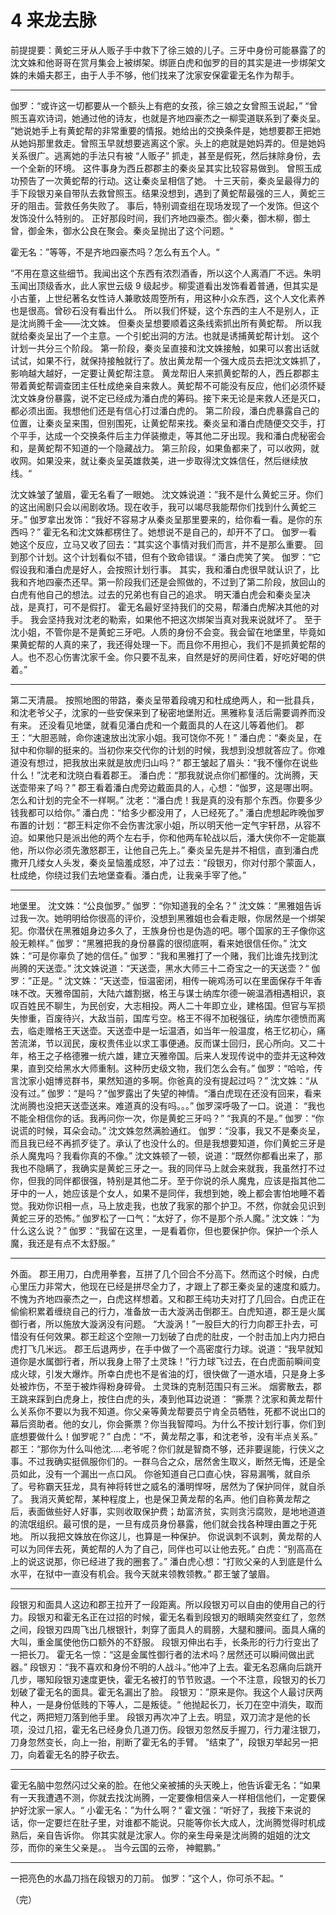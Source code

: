 # 4 来龙去脉

前提提要：黄蛇三牙从人贩子手中救下了徐三娘的儿子。三牙中身份可能暴露了的沈文姝和他哥哥在赏月集会上被绑架。绑匪白虎和伽罗的目的其实是进一步绑架文姝的未婚夫郡王，由于人手不够，他们找来了沈家安保霍霍无名作为帮手。

---

伽罗：“或许这一切都要从一个额头上有疤的女孩，徐三娘之女曾照玉说起，”
“曾照玉喜欢诗词，她通过他的诗友，也就是齐地四豪杰之一柳雯道联系到了秦炎呈。
”她说她手上有黄蛇帮的非常重要的情报。她给出的交换条件是，她想要郡王把她从她妈那里救走。曾照玉早就想要逃离这个家。头上的疤就是她妈弄的。但是她妈关系很广。逃离她的手法只有被 “人贩子” 抓走，甚至是假死，然后抹除身份，去一个全新的环境。
这件事身为西丘郡郡主的秦炎呈其实比较容易做到。
曾照玉成功预告了一次黄蛇帮的行动。这让秦炎呈相信了她。
十三天前，秦炎呈最得力的手下段银刃亲自带队去救曾照玉。结果没想到，遇到了黄蛇帮最强的三人，黄蛇三牙的阻击。营救任务失败了。
事后，特别调查组在现场发现了一个发饰。但这个发饰没什么特别的。
正好那段时间，我们齐地四豪杰。御火秦，御木柳，御土曾，御金朱，御水公良在聚会。秦炎呈抛出了这个问题。“

霍无名：”等等，不是齐地四豪杰吗？怎么有五个人。“

”不用在意这些细节。我闻出这个东西有浓烈酒香，所以这个人离酒厂不远。朱明玉闻出顶级香水，此人家世云级 9 级起步。柳雯道看出发饰看着普通，但其实是小古董，上世纪著名女性诗人兼歌妓周箜所有，用这种小众东西，这个人文化素养也是很高。曾砂石没有看出什么。
所以我们怀疑，这个东西的主人不是别人，正是沈尚腾千金——沈文姝。
但秦炎呈想要顺着这条线索抓出所有黄蛇帮。
所以我就给秦炎呈出了一个主意。一个引蛇出洞的方法。也就是诱捕黄蛇帮计划。
这个计划一共分三个阶段。
第一阶段，秦炎呈直接和沈文姝接触，如果可以套出话就试试，如果不行，就保持接触就行了。放出黄龙帮一个强大成员去把沈文姝抓了，影响越大越好，一定要让黄蛇帮注意。
黄龙帮旧人来抓黄蛇帮的人，西丘郡郡主带着黄蛇帮调查团主任杜成绝亲自来救人。黄蛇帮不可能没有反应，他们必须怀疑沈文姝身份暴露，说不定已经成为潘白虎的筹码。接下来无论是来救人还是灭口，都必须出面。我想他们还是有信心打过潘白虎的。
第二阶段，潘白虎暴露自己的位置，让秦炎呈来围，但别围死，让黄蛇帮来找。秦炎呈和潘白虎随便交交手，打个平手，达成一个交换条件后主力佯装撤走，等其他二牙出现。我和潘白虎秘密会和，是黄蛇帮不知道的一个隐藏战力。
第三阶段，如果鱼都来了，可以收网，就收网。如果没来，就让秦炎呈英雄救美，进一步取得沈文姝信任，然后继续放线。“

沈文姝皱了皱眉，霍无名看了一眼她。
沈文姝说道：”我不是什么黄蛇三牙。你们的这出闹剧只会以闹剧收场。现在收手，我可以竭尽我能帮你们找到什么黄蛇三牙。”
伽罗拿出发饰：“我好不容易才从秦炎呈那里要来的，给你看一看。是你的东西吗？”
霍无名和沈文姝都楞住了。她想说不是自己的，却开不了口。
伽罗一看她这个反应，立马又收了回去：“其实这个事情对我们而言，并不是那么重要。
回到那个计划。这个计划看似不错，但有个致命错误。“
潘白虎笑了笑。
伽罗：“它假设我和潘白虎是好人，会按照计划行事。
其实，我和潘白虎很早就认识了，比我和齐地四豪杰还早。第一阶段我们还是会照做的，不过到了第二阶段，放回山的白虎有他自己的想法。过去的兄弟也有自己的追求。
明天潘白虎会和秦炎呈决战，是真打，可不是假打。
霍无名最好坚持我们的交易，帮潘白虎解决其他的对手。
我会坚持我对沈老的勒索，如果他不把这次绑架当真对我来说就坏了。
至于沈小姐，不管你是不是黄蛇三牙吧。人质的身份不会变。我会留在地堡里，毕竟如果黄蛇帮的人真的来了，我还得处理一下。而且你不用担心，我们不是抓黄蛇帮的人。也不忍心伤害沈家千金。你只要不乱来，自然是好的房间住着，好吃好喝的供着。”

---

第二天清晨。
按照地图的带路，秦炎呈带着段魂刃和杜成绝两人，和一批县兵，和沈老爷父子，沈家的一些安保来到了秘密地堡附近。黑雅称复活后需要调养而没有来。
还没看见地堡，就看见潘白虎和一个戴面具的人在这儿等着他们。
郡王：“大胆恶贼，命你速速放出沈家小姐。我可饶你不死！”
潘白虎：“秦炎呈，在狱中和你聊的挺来的。当初你来交代你的计划的时候，我想到没想就答应了。你难道没有想过，把我放出来就是放虎归山吗？”
郡王皱起了眉头：“我不懂你在说些什么！”沈老和沈晓白看着郡王。
潘白虎：“那我就说点你们都懂的。沈尚腾，天送壶带来了吗？”
郡王看着潘白虎旁边戴面具的人，心想：“伽罗，这是哪出啊。怎么和计划的完全不一样啊。”
沈老：“潘白虎！我是真的没有那个东西。你要多少钱我都可以给你。”
潘白虎：“给多少都没用了，人已经死了。”
潘白虎想起昨晚伽罗布置的计划：“郡王料定你不会伤害沈家小姐，所以明天他一定气宇轩昂，从容不迫。如果他只是派出他的两个左右手，你和他两车轮战以后，潘大侠你不一定能赢他，所以你必须先激怒郡王，让他自己先上。”
秦炎呈先是并不相信，直到潘白虎撒开几缕女人头发，秦炎呈恼羞成怒，冲了过去：“段银刃，你对付那个蒙面人，杜成绝，你绕过我们去地堡查看。潘白虎，让我亲手宰了他。”

---

地堡里。
沈文姝：“公良伽罗。”
伽罗：“你知道我的全名？”
沈文姝：“黑雅姐告诉过我一次。她明明给你很高的评价，没想到黑雅姐也会看走眼，你居然是一个绑架犯。你潜伏在黑雅姐身边多久了，王族身份也是伪造的吧。哪个国家的王子像你这般无赖样。”
伽罗：“黑雅把我的身份暴露的很彻底啊，看来她很信任你。”
沈文姝：“可是你辜负了她的信任。”
伽罗：“我和黑雅打了一个赌，我们比谁先找到沈尚腾的天送壶。”
沈文姝说道：“天送壶，黑水大师三十二奇宝之一的天送壶？“
伽罗：”正是。“
沈文姝：“天送壶，恒温密闭，相传一碗鸡汤可以在里面保存千年香味不改。天雅帝国前，大陆六雄割据，格王与谋士纳库尔德一碗温酒相遇相识，哀叹百姓民不聊生，为民创安，大志相投。两人二十年即立业，建格国。但官与军损失惨重，百废待兴，大敌当前，国库亏空。格王不得不加税强征，纳库尔德愤而离去，临走赠格王天送壶。天送壶中是一坛温酒，如当年一般温度，格王忆初心，痛苦流涕，节以润民，废权贵伟业以求工事便通。反而谋士回归，民心所向。又二十年，格王之子格德雅一统六雄，建立天雅帝国。后来人发现传说中的壶并无这种效果，直到交给黑水大师重制。这种历史级文物，我们怎么会有。”
伽罗：“哈哈，传言沈家小姐博览群书，果然知道的多啊。你爸真的没有提起过吗？”
沈文姝：“从没有过。”
伽罗：“是吗？”伽罗露出了失望的神情。“潘白虎现在还没有回来，看来沈尚腾也没把天送壶送来。难道真的没有吗。。。”
伽罗深呼吸了一口。说道：
“我也不能全相信你的话。我再问你一次，你是黄蛇三牙吗？”
“我真的不是。”
伽罗：“你说谎的时候，耳朵会动。”
沈文姝忽然满脸通红。
伽罗：“没事，我又不是秦炎呈，而且我已经不再抓歹徒了。承认了也没什么的。但是我想要知道，你们黄蛇三牙是杀人魔鬼吗？我看你真的不像。”
沈文姝顿了一顿，说道：“既然你都看出来了，那我也不隐瞒了，我确实是黄蛇三牙之一。我的同伴马上就会来就我，我虽然打不过你，但我的同伴都很强，特别是其他二牙。至于你说的杀人魔鬼，应该是指其他二牙中的一人，她应该是个女人，如果不是同伴，我想到她，晚上都会害怕地睡不着觉。我劝你识相一点，马上放走我，也放了我家的那个护卫。不然，你就会见识到黄蛇三牙的恐怖。”
伽罗松了一口气：“太好了，你不是那个杀人魔。”
沈文姝：“为什么这么说？”
伽罗：“我留在这里，一是看着你，但也要保护你。保护一个杀人魔，我还是有点不太舒服。”

---

外面。
郡王用刀，白虎用拳套，互拼了几个回合不分高下。然而这个时候，白虎心里压力非常大，他现在已经是拼尽全力了，才跟上了郡王秦炎呈的速度和威力。不愧为齐地四豪杰之一，白虎这样想着。又和郡王纯功夫对打了几回合。白虎正在偷偷积累着缠绕自己的行力，准备放一击大漩涡击倒郡王。白虎知道，郡王是火属御行者，所以施放大漩涡没有问题。
“大漩涡！”一股巨大的行力向郡王扑去，可惜没有任何效果。郡王趁这个空隙一刀划破了白虎的肚皮，一个肘击加上内力把白虎打飞几米远。
郡王后退两步，在手中做了一个高密度行力球。说道：“我早就知道你是水属御行者，所以我身上带了土灵珠！”行力球飞过去，在白虎面前瞬间变成火球，引发大爆炸。所幸白虎也不是省油的灯，很快做了一道水墙，只是身上多处被炸伤，不至于被炸得粉身碎骨。
土灵珠的克制范围只有三米。
烟雾散去，郡王跳来踩到白虎身上，按住白虎的头，凑到他耳边说道：
“撕票？沈家和黄龙帮什么关系你不要以为我不知道。你父亲等黄龙帮要员宁肯全员牺牲，死都不说出口的幕后资助者。他的女儿，你会撕票？你当我智障吗。为什么不按计划行事，你们到底想要做什么！伽罗呢？”
白虎：“不，黄龙帮之事，和沈老爷，没有半点关系。”
郡王：“那你为什么叫他沈…..老爷呢？你们就是智商不够，还非要逞能，行侠义之事。不过我确实挺佩服你们的。一群乌合之众，居然舍生取义，断然无悔，还是全员如此，没有一个漏出一点口风。
你爸知道自己口直心快，容易漏嘴，就自杀了。号称霸天狂龙，具有神将转世之威名的潘明悍呀，居然为了保护同伴，就自杀了。
我消灭黄蛇帮，某种程度上，也是保卫黄龙帮的名声。他们自称黄龙帮之后，表面做些好人好事，实则收取保护费；劫富济贫，实则贪污腐败，是地地道道的流氓组织。最可恨的是，一旦有成员身份暴露，他们就会找各种理由置之于死地。
所以我把文姝放在你这儿，也算是一种保护。
你说讽刺不讽刺，黄龙帮的人可以为同伴去死，黄蛇帮的人为了自己，同伴也可以让他去死。”
白虎：“别高高在上的说这说那，你已经进了我的圈套了。”
潘白虎心想：“打败父亲的人到底是什么水平，在狱中一直没有机会。我今天就来领教领教。”
郡王皱了皱眉。

---

段银刃和面具人这边和郡王拉开了一段距离。所以段银刃可以自由的使用自己的行力。段银刃和霍无名正在过招的时候，霍无名看到段银刃的眼睛突然变红了，忽然之间，段银刃四周飞出几根银针，刺穿了面具人的肩膀，大腿和腰间。面具人痛的大叫，重金属使他伤口额外的不舒服。
段银刃伸出右手，长条形的行力行变出了一把长刀。
霍无名一惊：“这是金属性御行者的法术吗？居然还可以瞬间做出武器。”
段银刃：“我不喜欢和身份不明的人战斗。”他冲了上去。霍无名忍痛向后跳开几步，哪知段银刃速度更快，霍无名被打的节节败退。一个不注意，段银刃的长刀划破了霍无名的面具。霍无名漏出了脸。
段银刃：”原来是你。我这个人最讨厌两种人，一是身份低贱的下等人，二是叛徒。“ 他抛起长刀，长刀在空中消失，取而代之，两把短刀落到他手里。
段银刃再次冲了上去。明显，双刀流才是他的长项，没过几招，霍无名已经身负几道刀伤。段银刃忽然反手握刀，行力灌注银刀，刀身忽然变长，向上一抬，削断了霍无名的手臂。
“结束了”，段银刃举起另一把刀，向着霍无名的脖子砍去。

---

霍无名脑中忽然闪过父亲的脸。在他父亲被捕的头天晚上，他告诉霍无名：“如果有一天我遭遇不测，你就去找沈尚腾，一定要像相信亲人一样相信他们，一定要保护好沈家一家人。“
小霍无名：”为什么啊？“
霍文强：“听好了，我接下来说的话，你一定要烂在肚子里，对谁都不能说。只能等你长大成人，沈尚腾觉得时机成熟后，亲自告诉你。
你其实就是沈家人。你的亲生母亲是沈尚腾的姐姐的沈文莎，而你的亲生父亲是。。
当今云国的云帝，
神鲲鹏。”

---

一把亮色的水晶刀挡在段银刃的刀前。
伽罗：”这个人，你可杀不起。“

（完）
